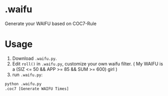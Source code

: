 # .waifu
Generate your WAIFU based on COC7-Rule

# Usage
1. Download `.waifu.py`.
2. Edit `roll()` in `.waifu.py`, customize your own waifu filter. ( My WAIFU is a (SIZ <= 50 && APP >= 85 && SUM >= 600) girl )
3. run `.waifu.py`:
```python
python .waifu.py
.coc7 [Generate WAIFU Times]
```

